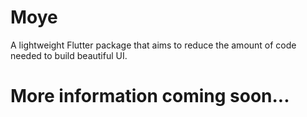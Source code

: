 # Moye

A lightweight Flutter package that aims to reduce the amount of code needed to build beautiful UI.

# More information coming soon...
